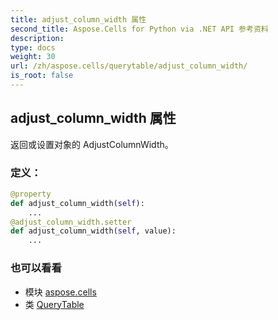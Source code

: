 ```yaml
---
title: adjust_column_width 属性
second_title: Aspose.Cells for Python via .NET API 参考资料
description:
type: docs
weight: 30
url: /zh/aspose.cells/querytable/adjust_column_width/
is_root: false
---
```

## adjust_column_width 属性

返回或设置对象的 AdjustColumnWidth。
### 定义：
```python
@property
def adjust_column_width(self):
    ...
@adjust_column_width.setter
def adjust_column_width(self, value):
    ...
```

### 也可以看看
* 模块 [aspose.cells](../../)
* 类 [QueryTable](/cells/python-net/zh/aspose.cells/querytable)
